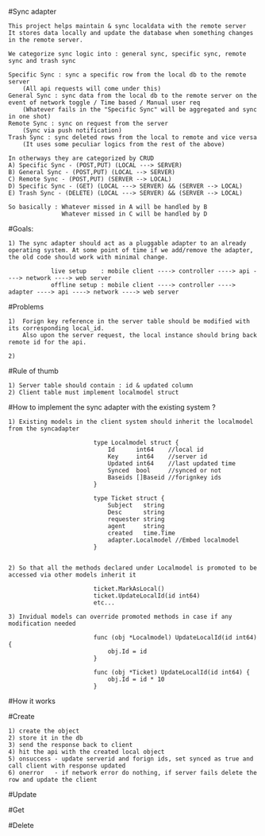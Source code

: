 #Sync adapter

    This project helps maintain & sync localdata with the remote server
    It stores data locally and update the database when something changes in the remote server.

    We categorize sync logic into : general sync, specific sync, remote sync and trash sync

    Specific Sync : sync a specific row from the local db to the remote server 
        (All api requests will come under this)
    General Sync : sync data from the local db to the remote server on the event of network toggle / Time based / Manual user req
        (Whatever fails in the "Specific Sync" will be aggregated and sync in one shot)
    Remote Sync : sync on request from the server 
        (Sync via push notification)
    Trash Sync : sync deleted rows from the local to remote and vice versa 
        (It uses some peculiar logics from the rest of the above)
        
    In otherways they are categorized by CRUD
    A) Specific Sync - (POST,PUT) (LOCAL ---> SERVER)
    B) General Sync - (POST,PUT) (LOCAL --> SERVER)
    C) Remote Sync - (POST,PUT) (SERVER --> LOCAL)
    D) Specific Sync - (GET) (LOCAL ---> SERVER) && (SERVER --> LOCAL)
    E) Trash Sync - (DELETE) (LOCAL ---> SERVER) && (SERVER --> LOCAL)

    So basically : Whatever missed in A will be handled by B
                   Whatever missed in C will be handled by D
    

#Goals: 

    1) The sync adapter should act as a pluggable adapter to an already operating system. At some point of time if we add/remove the adapter, the old code should work with minimal change. 
 
                live setup    : mobile client ----> controller ----> api ----> network ----> web server
                offline setup : mobile client ----> controller ----> adapter ----> api ----> network ----> web server
                
#Problems

    1)  Forign key reference in the server table should be modified with its corresponding local_id.
        Also upon the server request, the local instance should bring back remote id for the api.
        
    2)  

#Rule of thumb

    1) Server table should contain : id & updated column
    2) Client table must implement localmodel struct
                    
#How to implement the sync adapter with the existing system ?
 
    1) Existing models in the client system should inherit the localmodel from the syncadapter
 
                            type Localmodel struct {
                            	Id      int64    //local id
                            	Key     int64    //server id
                            	Updated int64    //last updated time
                            	Synced  bool     //synced or not
                            	Baseids []Baseid //forignkey ids
                            }
                            
                            type Ticket struct {
                            	Subject   string
                            	Desc      string
                            	requester string
                            	agent     string
                            	created   time.Time
                            	adapter.Localmodel //Embed localmodel
                            }
                            

    2) So that all the methods declared under Localmodel is promoted to be accessed via other models inherit it
 
                            ticket.MarkAsLocal()
                            ticket.UpdateLocalId(id int64)
                            etc...
                            
    3) Invidual models can override promoted methods in case if any modification needed
                            
                            func (obj *Localmodel) UpdateLocalId(id int64) {
                            	obj.Id = id
                            }
                            
                            func (obj *Ticket) UpdateLocalId(id int64) {
                            	obj.Id = id * 10
                            }
    
#How it works 

#Create

    1) create the object
    2) store it in the db
    3) send the response back to client
    4) hit the api with the created local object
    5) onsuccess - update serverid and forign ids, set synced as true and call client with response updated 
    6) onerror   - if network error do nothing, if server fails delete the row and update the client

#Update

#Get

#Delete

